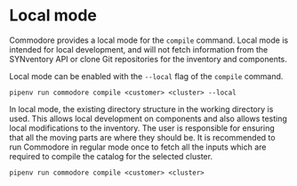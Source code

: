 # Local mode

Commodore provides a local mode for the `compile` command. Local mode is
intended for local development, and will not fetch information from the
SYNventory API or clone Git repositories for the inventory and components.


Local mode can be enabled with the `--local` flag of the `compile` command.

```shell
pipenv run commodore compile <customer> <cluster> --local
```

In local mode, the existing directory structure in the working directory is
used.  This allows local development on components and also allows testing
local modifications to the inventory.  The user is responsible for ensuring
that all the moving parts are where they should be.  It is recommended to run
Commodore in regular mode once to fetch all the inputs which are required to
compile the catalog for the selected cluster.

```shell
pipenv run commodore compile <customer> <cluster>
```
